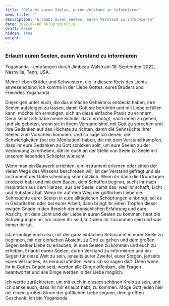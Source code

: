```yaml
---
title: "Erlaubt euren Seelen, euren Verstand zu informieren"
menu_title: ""
description: "Erlaubt euren Seelen, euren Verstand zu informieren"
date: 2022-07-06 06:00:00+00:10
draft: False
hidden: True
weight:
---
```

### Erlaubt euren Seelen, euren Verstand zu informieren

Yogananda - empfangen durch Jimbeau Walsh am 18. September 2022, Nashville, Tenn, USA.

Meine lieben Brüder und Schwestern, die in diesem Kreis des Lichts anwesend sind, ich komme in der Liebe Gottes, eures Bruders und Freundes Yogananda.

Diejenigen unter euch, die das einfache Geheimnis entdeckt haben, ihre Seelen aufsteigen zu lassen, damit Gott sie berühren und mit Liebe erfüllen kann, möchte ich ermutigen, sich an diese einfache Praxis zu erinnern. Denn selbst ich habe meine Schüler dazu ermutigt, nach innen zu gehen, und sie gebeten, wenn sie in ihrem Verstand sind, mit Gott zu sprechen und ihre Gedanken auf das Höchste zu richten, damit die Sehnsüchte ihrer Seelen zum Vorschein kommen. Und so sage ich denen, die Schwierigkeiten (bei der Meditation) haben, die mit dem Verstand kämpfen, dass ihr eure Gedanken zu Gott schicken sollt, um eure Seelen zu der Verbindung zu erheben, die ihr euch an der Stelle von Seele zu Seele mit unserem liebenden Schöpfer wünscht.

Wenn man ein Bauwerk errichten, ein Instrument erlernen oder einen der vielen Wege des Wissens beschreiten will, ist der Verstand gefragt und als Instrument der Unterscheidung sehr nützlich. Wenn ihr dann die Grundlagen entdeckt habt und mit dem Bauen, dem Schaffen beginnt, sucht ihr nach Inspiration aus dem Herzen, aus der Seele, damit das, was ihr schafft, Licht und Substanz hat. Wenn ihr auf dem Weg der göttlichen Liebe die Sehnsüchte eurer Seelen in eure alltäglichen Schöpfungen einbringt, sei es in Gesprächen oder bei eurer Arbeit, dann bringt ihr einen Tropfen dieser ewigen Gnade in den Bereich der menschlichen Erfahrung und eure Absicht, mit dem Licht und der Liebe in euren Seelen zu kommen, hebt die Schwingungen an, wo immer ihr seid, mit wem ihr zusammen seid und was immer ihr tut.

Ich ermutige euch also, mit der ganz einfachen Sehnsucht in eurer Seele zu beginnen, mit der einfachen Absicht, zu Gott zu gehen und dem großen Segen seiner Liebe zu erlauben, in eure Seelen zu kommen und euch zu erheben. Erlaubt euren Seelen, euren Verstand zu informieren und ein Segen für diese Welt zu sein, jenseits eurer Zweifel, eurer Sorgen, jenseits eures Versuches, es herauszufinden, wenn ich so sagen darf. Denn wenn ihr in Gottes Gnade seid, werden alle Dinge offenbart, alle Fragen beantwortet und alle Dinge werden in der Liebe möglich.

Ich werde zurücktreten, um mit euch in diesem schönen Kreis zu sein, und ich danke euch, dass ihr mir erlaubt habt, zu kommen. Möge Gott jeden hier mit einem großen Strom der göttlichen Liebe segnen, dem größten Geschenk. Ich bin Yogananda.